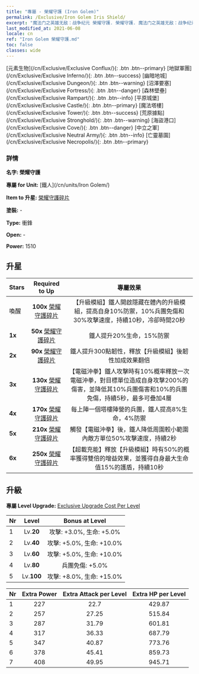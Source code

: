 ```yaml
---
title: "專屬 - 榮耀守護 (Iron Golem)"
permalink: /Exclusive/Iron Golem Iris Shield/
excerpt: "魔法门之英雄无敌：战争纪元 榮耀守護. 榮耀守護. 魔法门之英雄无敌：战争纪元 專屬 榮耀守護. 鐵人 專屬."
last_modified_at: 2021-06-08
locale: cn
ref: "Iron Golem 榮耀守護.md"
toc: false
classes: wide
---
```

 [元素生物](/cn/Exclusive/Exclusive Conflux/){: .btn .btn--primary} [地獄軍團](/cn/Exclusive/Exclusive Inferno/){: .btn .btn--success} [幽暗地城](/cn/Exclusive/Exclusive Dungeon/){: .btn .btn--warning} [沼澤要塞](/cn/Exclusive/Exclusive Fortress/){: .btn .btn--danger} [森林壁壘](/cn/Exclusive/Exclusive Rampart/){: .btn .btn--info} [平原城堡](/cn/Exclusive/Exclusive Castle/){: .btn .btn--primary} [魔法塔樓](/cn/Exclusive/Exclusive Tower/){: .btn .btn--success} [荒原據點](/cn/Exclusive/Exclusive Stronghold/){: .btn .btn--warning} [海盜港口](/cn/Exclusive/Exclusive Cove/){: .btn .btn--danger} [中立之軍](/cn/Exclusive/Exclusive Neutral Army/){: .btn .btn--info} [亡靈墓園](/cn/Exclusive/Exclusive Necropolis/){: .btn .btn--primary} 

### 詳情
 **名字: 榮耀守護** 

 **專屬 for Unit:** [鐵人](/cn/units/Iron Golem/) 

 **Item to 升星:** [榮耀守護碎片](/cn/Items/con_913/)

 **塗裝:** -

 **Type:** 衝鋒

 **Open:** -

 **Power:** 1510

## 升星

  |     Stars    |  Required to Up | 專屬效果 |
  |:-------------|:---------------:|:---------------:|
  |  喚醒  | **100x** [榮耀守護碎片](/cn/Items/con_913/) | 【升級模組】鐵人開啟隱藏在體內的升級模組，提高自身10%防禦，10%兵團免傷和30%攻擊速度，持續10秒，冷卻時間20秒 |
  | **1x** <i class="fas fa-star"/> | **50x** [榮耀守護碎片](/cn/Items/con_913/) | 鐵人提升20%生命，15%防禦 |
  | **2x** <i class="fas fa-star"/> | **90x** [榮耀守護碎片](/cn/Items/con_913/) | 鐵人提升300點韌性，釋放【升級模組】後韌性加成效果翻倍 |
  | **3x** <i class="fas fa-star"/> | **130x** [榮耀守護碎片](/cn/Items/con_913/) | 【電磁沖拳】鐵人攻擊時有10%概率釋放一次電磁沖拳，對目標單位造成自身攻擊200%的傷害，並降低其10%兵團傷害和10%的兵團免傷，持續5秒，最多可疊加4層 |
  | **4x** <i class="fas fa-star"/> | **170x** [榮耀守護碎片](/cn/Items/con_913/) | 每上陣一個塔樓陣營的兵團，鐵人提高8%生命，4%防禦 |
  | **5x** <i class="fas fa-star"/> | **210x** [榮耀守護碎片](/cn/Items/con_913/) | 觸發【電磁沖拳】後，鐵人降低周圍較小範圍內敵方單位50%攻擊速度，持續2秒 |
  | **6x** <i class="fas fa-star"/> | **250x** [榮耀守護碎片](/cn/Items/con_913/) | 【超載充能】釋放【升級模組】時有50%的概率獲得雙倍的增益效果，並獲得自身最大生命值15%的護盾，持續10秒 |


## 升級
 **專屬 Level Upgrade:** [Exclusive Upgrade Cost Per Level](/Exclusive/ExclusiveUpgradeCostPerLevel/)

  |  Nr  |   Level  | Bonus at Level |
  |:-----|:--------:|:--------------:|
  | 1 | Lv.**20** | 攻擊: +3.0%, 生命: +5.0% |
  | 2 | Lv.**40** | 攻擊: +5.0%, 生命: +10.0% |
  | 3 | Lv.**60** | 攻擊: +5.0%, 生命: +10.0% |
  | 4 | Lv.**80** | 兵團免傷: +5.0% |
  | 5 | Lv.**100** | 攻擊: +8.0%, 生命: +15.0% |


  |  Nr  |  Extra Power | Extra Attack per Level | Extra HP per Level |
  |:-----|:--------:|:--------:|:--------:|
  | 1 | 227 | 22.7 | 429.87 |
  | 2 | 257 | 27.25 | 515.84 |
  | 3 | 287 | 31.79 | 601.81 |
  | 4 | 317 | 36.33 | 687.79 |
  | 5 | 347 | 40.87 | 773.76 |
  | 6 | 378 | 45.41 | 859.73 |
  | 7 | 408 | 49.95 | 945.71 |


